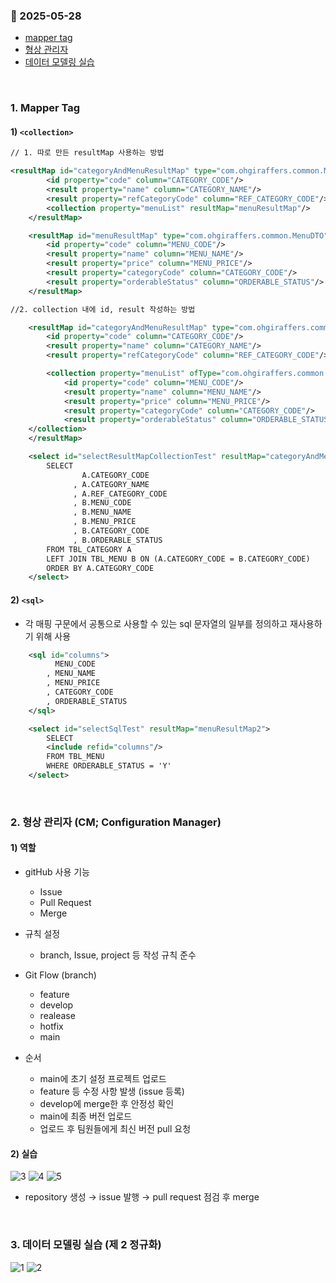 ### :link: 2025-05-28
- [mapper tag](#1-mapper-tag)
- [형상 관리자](#2-형상-관리자-cm-configuration-manager)
- [데이터 모델링 실습](#3-데이터-모델링-실습-제-2-정규화)
 
&nbsp;
### 1. Mapper Tag
#### 1) `<collection>`
```xml
// 1. 따로 만든 resultMap 사용하는 방법

<resultMap id="categoryAndMenuResultMap" type="com.ohgiraffers.common.MenuAndCategoryDTO">
        <id property="code" column="CATEGORY_CODE"/>
        <result property="name" column="CATEGORY_NAME"/>
        <result property="refCategoryCode" column="REF_CATEGORY_CODE"/>
        <collection property="menuList" resultMap="menuResultMap"/>
    </resultMap>

    <resultMap id="menuResultMap" type="com.ohgiraffers.common.MenuDTO">
        <id property="code" column="MENU_CODE"/>
        <result property="name" column="MENU_NAME"/>
        <result property="price" column="MENU_PRICE"/>
        <result property="categoryCode" column="CATEGORY_CODE"/>
        <result property="orderableStatus" column="ORDERABLE_STATUS"/>
    </resultMap>
```
```xml
//2. collection 내에 id, result 작성하는 방법

    <resultMap id="categoryAndMenuResultMap" type="com.ohgiraffers.common.CategoryAndMenuDTO">
        <id property="code" column="CATEGORY_CODE"/>
        <result property="name" column="CATEGORY_NAME"/>
        <result property="refCategoryCode" column="REF_CATEGORY_CODE"/>

        <collection property="menuList" ofType="com.ohgiraffers.common.MenuDTO">
            <id property="code" column="MENU_CODE"/>
            <result property="name" column="MENU_NAME"/>
            <result property="price" column="MENU_PRICE"/>
            <result property="categoryCode" column="CATEGORY_CODE"/>
            <result property="orderableStatus" column="ORDERABLE_STATUS"/>
    </collection>
    </resultMap>
```
```xml
    <select id="selectResultMapCollectionTest" resultMap="categoryAndMenuResultMap">
        SELECT
                A.CATEGORY_CODE
              , A.CATEGORY_NAME
              , A.REF_CATEGORY_CODE
              , B.MENU_CODE
              , B.MENU_NAME
              , B.MENU_PRICE
              , B.CATEGORY_CODE
              , B.ORDERABLE_STATUS
        FROM TBL_CATEGORY A
        LEFT JOIN TBL_MENU B ON (A.CATEGORY_CODE = B.CATEGORY_CODE)
        ORDER BY A.CATEGORY_CODE
    </select>
```
#### 2) `<sql>`
- 각 매핑 구문에서 공통으로 사용할 수 있는 sql 문자열의 일부를 정의하고 재사용하기 위해 사용
```xml
    <sql id="columns">
          MENU_CODE
        , MENU_NAME
        , MENU_PRICE
        , CATEGORY_CODE
        , ORDERABLE_STATUS
    </sql>

    <select id="selectSqlTest" resultMap="menuResultMap2">
        SELECT
        <include refid="columns"/>
        FROM TBL_MENU
        WHERE ORDERABLE_STATUS = 'Y'
    </select>
```
&nbsp;
### 2. 형상 관리자 (CM; Configuration Manager)
#### 1) 역할
- gitHub 사용 기능
  - Issue
  - Pull Request
  - Merge

- 규칙 설정
  - branch, Issue, project 등 작성 규칙 준수

- Git Flow (branch)
  - feature
  - develop
  - realease
  - hotfix
  - main

- 순서
  - main에 초기 설정 프로젝트 업로드
  - feature 등 수정 사항 발생 (issue 등록)
  - develop에 merge한 후 안정성 확인
  - main에 최종 버전 업로드
  - 업로드 후 팀원들에게 최신 버전 pull 요청
#### 2) 실습
![3](/img/20250528(3))
![4](/img/20250528(4))
![5](/img/20250528(5))
- repository 생성 → issue 발행 → pull request 점검 후 merge

&nbsp;
### 3. 데이터 모델링 실습 (제 2 정규화)
![1](/img/20250528(1))
![2](/img/20250528(2))
